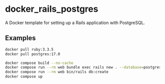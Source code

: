 # docker_rails_postgres
A Docker template for setting up a Rails application with PostgreSQL.

## Examples

```bash
docker pull ruby:3.3.5
docker pull postgres:17.0

docker compose build --no-cache
docker compose run --rm web bundle exec rails new . --database=postgresql
docker compose run --rm web bin/rails db:create
docker compose up
```
